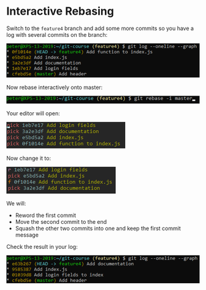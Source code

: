 # Interactive Rebasing

Switch to the `feature4` branch and add some more commits so you have a log with several commits on the branch:

![Git log](../../img/git-log-9.png)
 
Now rebase interactively onto master:

![Interactive rebase](../../img/git-rebase-master.png)
 
Your editor will open:

![Rebasing](../../img/git-rebase-i.png)
 
Now change it to:

![Rebasing](../../img/git-rebase-i-2.png)
 
We will:
- Reword the first commit
- Move the second commit to the end
- Squash the other two commits into one and keep the first commit message

Check the result in your log:
 
![Git log](../../img/git-log-10.png)
